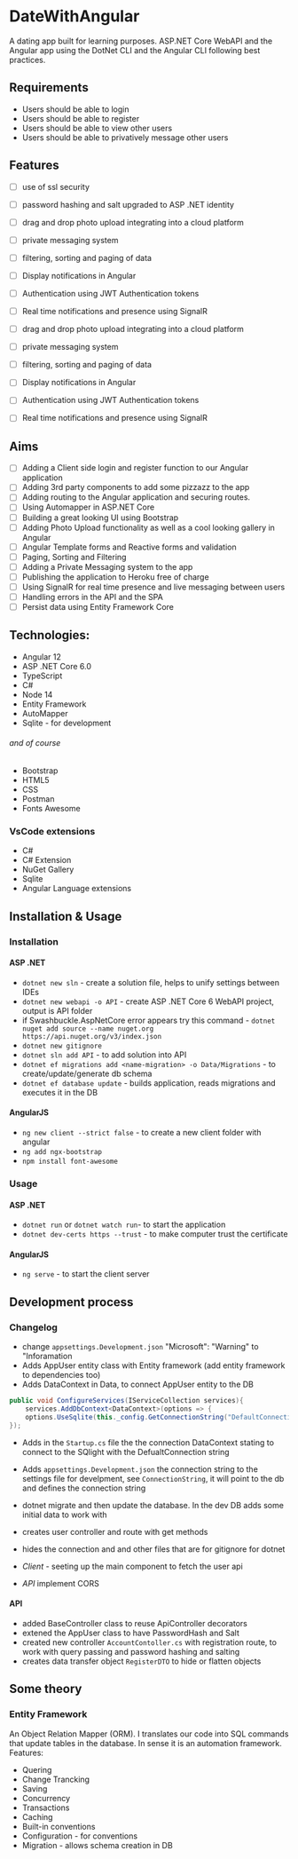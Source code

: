 # DateWithAngular

A dating app built for learning purposes. ASP.NET Core WebAPI and the Angular app using the DotNet CLI and the Angular CLI following best practices.

## Requirements

- Users should be able to login
- Users should be able to register
- Users should be able to view other users
- Users should be able to privatively message other users

## Features

- [ ] use of ssl security
- [ ] password hashing and salt upgraded to ASP .NET identity
- [ ] drag and drop photo upload integrating into a cloud platform
- [ ] private messaging system
- [ ] filtering, sorting and paging of data
- [ ] Display notifications in Angular
- [ ] Authentication using JWT Authentication tokens
- [ ] Real time notifications and presence using SignalR

- [ ] drag and drop photo upload integrating into a cloud platform
- [ ] private messaging system
- [ ] filtering, sorting and paging of data
- [ ] Display notifications in Angular
- [ ] Authentication using JWT Authentication tokens
- [ ] Real time notifications and presence using SignalR

## Aims

- [ ] Adding a Client side login and register function to our Angular application
- [ ] Adding 3rd party components to add some pizzazz to the app
- [ ] Adding routing to the Angular application and securing routes.
- [ ] Using Automapper in ASP.NET Core
- [ ] Building a great looking UI using Bootstrap
- [ ] Adding Photo Upload functionality as well as a cool looking gallery in Angular
- [ ] Angular Template forms and Reactive forms and validation
- [ ] Paging, Sorting and Filtering
- [ ] Adding a Private Messaging system to the app
- [ ] Publishing the application to Heroku free of charge
- [ ] Using SignalR for real time presence and live messaging between users
- [ ] Handling errors in the API and the SPA
- [ ] Persist data using Entity Framework Core

## Technologies:

- Angular 12
- ASP .NET Core 6.0
- TypeScript
- C#
- Node 14
- Entity Framework
- AutoMapper
- Sqlite - for development

###### and of course

- Bootstrap
- HTML5
- CSS
- Postman
- Fonts Awesome

### VsCode extensions

- C#
- C# Extension
- NuGet Gallery
- Sqlite
- Angular Language extensions

## Installation & Usage

### Installation

#### ASP .NET

- `dotnet new sln` - create a solution file, helps to unify settings between IDEs
- `dotnet new webapi -o API` - create ASP .NET Core 6 WebAPI project, output is API folder
- if Swashbuckle.AspNetCore error appears try this command - `dotnet nuget add source --name nuget.org https://api.nuget.org/v3/index.json`
- `dotnet new gitignore`
- `dotnet sln add API` - to add solution into API
- `dotnet ef migrations add <name-migration> -o Data/Migrations` - to create/update/generate db schema
- `dotnet ef database update` - builds application, reads migrations and executes it in the DB

#### AngularJS

- `ng new client --strict false` - to create a new client folder with angular
- `ng add ngx-bootstrap`
- `npm install font-awesome`

### Usage

#### ASP .NET

- `dotnet run` or `dotnet watch run`- to start the application
- `dotnet dev-certs https --trust` - to make computer trust the certificate

#### AngularJS

- `ng serve` - to start the client server

## Development process

### Changelog

- change `appsettings.Development.json` "Microsoft": "Warning" to "Inforamation
- Adds AppUser entity class with Entity framework (add entity framework to dependencies too)
- Adds DataContext in Data, to connect AppUser entity to the DB

```csharp
public void ConfigureServices(IServiceCollection services){
    services.AddDbContext<DataContext>(options => {
    options.UseSqlite(this._config.GetConnectionString("DefaultConnection"));
});
```

- Adds in the `Startup.cs` file the the connection DataContext stating to connect to the SQlight with the DefualtConnection string

- Adds `appsettings.Development.json` the connection string to the settings file for develpment, see `ConnectionString`, it will point to the db and defines the connection string

- dotnet migrate and then update the database. In the dev DB adds some initial data to work with
- creates user controller and route with get methods
- hides the connection and and other files that are for gitignore for dotnet

- _Client_ - seeting up the main component to fetch the user api
- _API_ implement CORS

#### API 
- added BaseController class to reuse ApiController decorators 
- extened the AppUser class to have PasswordHash and Salt
- created new controller `AccountContoller.cs` with registration route, to work with query passing and password hashing and salting
- creates data transfer object `RegisterDTO`  to hide or flatten objects

## Some theory

### Entity Framework

An Object Relation Mapper (ORM). I translates our code into SQL commands that update tables in the database. In sense it is an automation framework. Features:

- Quering
- Change Trancking
- Saving
- Concurrency
- Transactions
- Caching
- Built-in conventions
- Configuration - for conventions
- Migration - allows schema creation in DB
